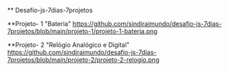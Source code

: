 ** Desafio-js-7dias-7projetos

**Projeto- 1 "Bateria"
https://github.com/sindiraimundo/desafio-js-7dias-7projetos/blob/main/projeto-1/projeto-1-bateria.png

**Projeto- 2 "Relógio Analógico e Digital"
https://github.com/sindiraimundo/desafio-js-7dias-7projetos/blob/main/projeto-2/projeto-2-relogio.png